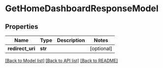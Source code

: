 # GetHomeDashboardResponseModel

## Properties
Name | Type | Description | Notes
------------ | ------------- | ------------- | -------------
**redirect_uri** | **str** |  | [optional] 

[[Back to Model list]](../README.md#documentation-for-models) [[Back to API list]](../README.md#documentation-for-api-endpoints) [[Back to README]](../README.md)



